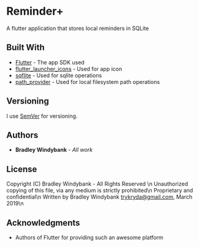# Reminder+

A flutter application that stores local reminders in SQLite

## Built With

* [Flutter](https://github.com/flutter/flutter) - The app SDK used
* [flutter_launcher_icons](https://pub.dartlang.org/packages/flutter_launcher_icons) - Used for app icon
* [sqflite](https://pub.dartlang.org/packages/sqflite) - Used for sqlite operations
* [path_provider](https://pub.dartlang.org/packages/path_provider) - Used for local filesystem path operations

## Versioning

I use [SemVer](http://semver.org/) for versioning.

## Authors

* **Bradley Windybank** - *All work* 

## License

Copyright (C) Bradley Windybank - All Rights Reserved \n
Unauthorized copying of this file, via any medium is strictly prohibited\n
Proprietary and confidential\n
Written by Bradley Windybank <trykryda@gmail.com>, March 2019\n

## Acknowledgments

* Authors of Flutter for providing such an awesome platform
